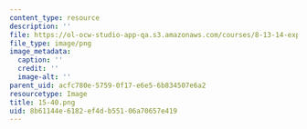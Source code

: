 ```yaml
---
content_type: resource
description: ''
file: https://ol-ocw-studio-app-qa.s3.amazonaws.com/courses/8-13-14-experimental-physics-i-ii-junior-lab-fall-2016-spring-2017/8b61144e6182ef4db55106a70657e419_15-40.png
file_type: image/png
image_metadata:
  caption: ''
  credit: ''
  image-alt: ''
parent_uid: acfc780e-5759-0f17-e6e5-6b834507e6a2
resourcetype: Image
title: 15-40.png
uid: 8b61144e-6182-ef4d-b551-06a70657e419
---
```

